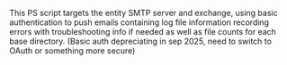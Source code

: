 This PS script targets the entity SMTP server and exchange, using basic authentication to push emails containing log file information recording errors with troubleshooting info if needed as well as file counts for each base directory.
(Basic auth depreciating in sep 2025, need to switch to OAuth or something more secure)
